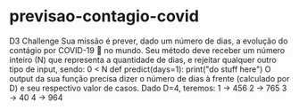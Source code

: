 # previsao-contagio-covid
D3 Challenge Sua missão é prever, dado um número de dias, a evolução do contágio por COVID-19 🦠 no mundo. Seu método deve receber um número inteiro (N) que representa a quantidade de dias, e rejeitar qualquer outro tipo de input, sendo:  0 &lt; N  def predict(days=1):     print("do stuff here") O output da sua função precisa dizer o número de dias à frente (calculado por D) e seu respectivo valor de casos.  Dado D=4, teremos:  1 -> 456 2 -> 765 3 -> 40 4 -> 964
